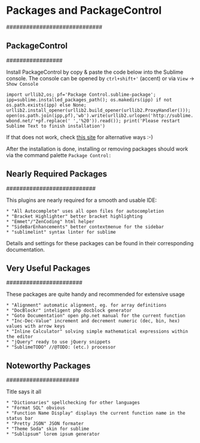 # Packages and PackageControl
#############################

## PackageControl
#################

Install PackageControl by copy & paste the code below into the Sublime console.
The console can be opened by `ctrl+shift+'` (accent) or via `View` -> `Show Console`

`import urllib2,os; pf='Package Control.sublime-package'; ipp=sublime.installed_packages_path(); os.makedirs(ipp) if not os.path.exists(ipp) else None; urllib2.install_opener(urllib2.build_opener(urllib2.ProxyHandler())); open(os.path.join(ipp,pf),'wb').write(urllib2.urlopen('http://sublime.wbond.net/'+pf.replace(' ','%20')).read()); print('Please restart Sublime Text to finish installation')`

If that does not work, check [this site](http://wbond.net/sublime_packages/package_control/installation "package control homepage")
for alternative ways :-)

After the installation is done, installing or removing packages should work via
the command palette `Package Control:`

## Nearly Required Packages
###########################

This plugins are nearly required for a smooth and usable IDE:

	* "All Autocomplete" uses all open files for autocompletion
	* "Bracket Highlighter" better bracket highlighting
	* "Emmet"/"ZenCoding" html helper
	* "SideBarEnhancements" better contextmenue for the sidebar
	* "sublimelint" syntax linter for sublime

Details and settings for these packages can be found in their
corresponding documentation.

## Very Useful Packages
#######################

These packages are quite handy and recommended for extensive usage

	* "Alignment" automatic alignment, eg. for array definitions
	* "DocBlockr" inteligent php docblock generator
	* "Goto Documentation" open php.net manual for the current function
	* "Inc-Dec-Value" increment and decrement numeric (dec, bin, hex) values with arrow keys
	* "Inline Calculator" solving simple mathematical expressions within the editor
	* "jQuery" ready to use jQuery snippets
	* "SublimeTODO" //@TODO: (etc.) processor

## Noteworthy Packages
######################

Title says it all

	* "Dictionaries" spellchecking for other languages
	* "Format SQL" obvious
	* "Function Name Display" displays the current function name in the status bar
	* "Pretty JSON" JSON formater
	* "Theme Soda" skin for sublime
	* "Sublipsum" lorem ipsum generator